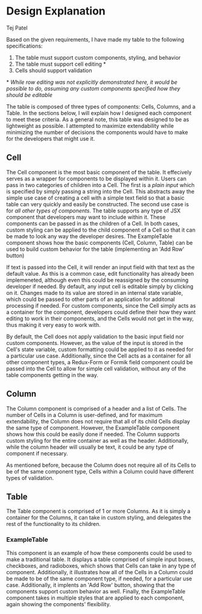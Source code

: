 # Design Explanation
Tej Patel

Based on the given requirements, I have made my table to the following specifications:
1. The table must support custom components, styling, and behavior
2. The table must support cell editing \*
3. Cells should support validation

\* _While row editing was not explicitly demonstrated here, it would be possible to do, assuming any custom components specified how they should be editable_

The table is composed of three types of components: Cells, Columns, and a Table. In the sections below, I will explain how I designed each component to meet these criteria. As a general note, this table was designed to be as lightweight as possible. I attempted to maximize extendability while minimizing the number of decisions the components would have to make for the developers that might use it.

## Cell
The Cell component is the most basic component of the table. It effecively serves as a wrapper
for components to be displayed within it. Users can pass in two categories of children into a 
Cell. The first is a *plain input* which is specified by simply passing a string into the Cell.
This abstracts away the simple use case of creating a cell with a simple text field so that a 
basic table can very quickly and easily be constructed. The second use case is for *all other 
types of components*. The table supports any type of JSX component that developers may want to include within it. These components can be passed in as the children of a Cell. In both cases, custom styling can be applied to the child component of a Cell so that it can be made to look any way the developer desires. The ExampleTable component shows how the basic components (Cell, Column, Table) can be used to build custom behavior for the table (implementing an 'Add Row' button)

If text is passed into the Cell, it will render an input field with that text as the default value. As this is a common case, edit functionality has already been implemeneted, although even this could be reassigned by the consuming developer if needed. By default, any input cell is editable simply by clicking on it. Changes made to its value are stored in an internal state variable, which could be passed to other parts of an application for additonal processing if needed. For custom components, since the Cell simply acts as a container for the component, developers could define their how they want editing to work in their components, and the Cells would not get in the way, thus making it very easy to work with.

By default, the Cell does not apply validation to the basic input field nor custom components. However, as the value of the input is stored in the Cell's state variable, custom formatting could be applied to it as needed for a particular use case. Additionally, since the Cell acts as a container for all other component types, a Redux-Form or Formik field component could be passed into the Cell to allow for simple cell validation, without any of the table components getting in the way. 

## Column
The Column component is comprised of a header and a list of Cells. The number of Cells in a Column is user-defined, and for maximum extendability, the Column does not require that all of its child Cells display the same type of component. However, the ExampleTable component shows how this could be easily done if needed. The Column supports custom styling for the entire container as well as the header. Additionally, while the column header will usually be text, it could be any type of component if necessary.

As mentioned before, because the Column does not require all of its Cells to be of the same component type, Cells within a Column could have different types of validation.

## Table
The Table component is comprised of 1 or more Columns. As it is simply a container for the Columns, it can take in custom styling, and delegates the rest of the functionality to its children.

### ExampleTable
This component is an example of how these components could be used to make a traditional table. It displays a table comprised of simple input boxes, checkboxes, and radioboxes, which shows that Cells can take in any type of component. Additionally, it illustrates how all of the Cells in a Column could be made to be of the same component type, if needed, for a particular use case. Additionally, it implents an 'Add Row' button, showing that the components support custom behavior as well. Finally, the ExampleTable component takes in multiple styles that are applied to each component, again showing the components' flexibility.